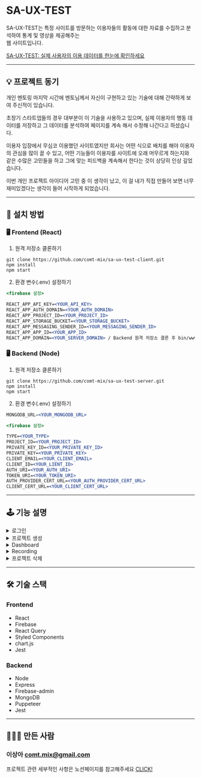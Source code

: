 # SA-UX-TEST
SA-UX-TEST는 특정 사이트를 방문하는 이용자들의 활동에 대한 자료를 수집하고 분석하여 통계 및 영상을 제공해주는 <br>
웹 사이트입니다.

[SA-UX-TEST: 실제 사용자의 이용 데이터를 한눈에 확인하세요](https://sa-ux-test.site)

*** 

## 💡 프로젝트 동기
개인 멘토링 마지막 시간에 멘토님께서 자신이 구현하고 있는 기술에 대해 간략하게 보여 주신적이 있습니다. 

초창기 스타트업들의 경우 대부분이 이 기술을 사용하고 있으며, 실제 이용자의 행동 데이터를 저장하고 그 데이터를 분석하여 페이지를 계속 해서 수정해 나간다고 하셨습니다. 

이용자 입장에서 무심코 이용했던 사이트였지만 회사는 어떤 식으로 배치를 해야 이용자의 관심을 많이 끌 수 있고, 
어떤 기능들이 이용자를 사이트에 오래 머무르게 하는지와 같은 수많은 고민들을 하고 그에 맞는 피드백을 계속해서 한다는 것이 상당히 인상 깊었습니다. <br>

이번 개인 프로젝트 아이디어 고민 중 이 생각이 났고, 이 걸 내가 직접 만들어 보면 너무 재미있겠다는 생각이 들어 시작하게 되었습니다.

***

## 🔌 설치 방법
### 🖥️ Frontend (React)
1. 원격 저장소 클론하기

  ```
  git clone https://github.com/comt-mix/sa-ux-test-client.git
  npm install
  npm start
  ```

2. 환경 변수(.env) 설정하기

  ```jsx
  <firebase 설정>

  REACT_APP_API_KEY=<YOUR_API_KEY>
  REACT_APP_AUTH_DOMAIN=<YOUR_AUTH_DOMAIN>
  REACT_APP_PROJECT_ID=<YOUR_PROJECT_ID>
  REACT_APP_STORAGE_BUCKET=<YOUR_STORAGE_BUCKET>
  REACT_APP_MESSAGING_SENDER_ID=<YOUR_MESSAGING_SENDER_ID>
  REACT_APP_APP_ID=<YOUR_APP_ID>
  REACT_APP_DOMAIN=<YOUR_SERVER_DOMAIN> / Backend 원격 저장소 클론 후 bin/www 파일에서 확인 가능
  ```
  
### 🖥️ Backend (Node)
1. 원격 저장소 클론하기

  ```
  git clone https://github.com/comt-mix/sa-ux-test-server.git
  npm install
  npm start
  ```

2. 환경 변수(.env) 설정하기

  ```jsx
  MONGODB_URL=<YOUR_MONGODB_URL>

  <firebase 설정>

  TYPE=<YOUR_TYPE>
  PROJECT_ID=<YOUR_PROJECT_ID>
  PRIVATE_KEY_ID=<YOUR_PRIVATE_KEY_ID>
  PRIVATE_KEY=<YOUR_PRIVATE_KEY>
  CLIENT_EMAIL=<YOUR_CLIENT_EMAIL>
  CLIENT_ID=<YOUR_LIENT_ID>
  AUTH_URI=<YOUR_AUTH_URI>
  TOKEN_URI=<YOUR_TOKEN_URI>
  AUTH_PROVIDER_CERT_URL=<YOUR_AUTH_PROVIDER_CERT_URL>
  CLIENT_CERT_URL=<YOUR_CLIENT_CERT_URL>
  ```
  
***

## 🕹 기능 설명

<details>
  <summary>로그인</summary>
  
  https://user-images.githubusercontent.com/89302818/204107335-4e2436d7-24d9-4836-9f63-574b4e42b504.mov
  
  - 로그인 버튼을 누르면 구글 로그인이 진행된다.
  
</details>

<details>
  <summary>프로젝트 생성</summary>
  
  https://user-images.githubusercontent.com/89302818/204107341-5dccb9c8-2ff8-4311-a02b-6bf7338cb8bf.mov
  
  <img width="400" alt="key 설정" src="https://user-images.githubusercontent.com/89302818/204108290-e68b4381-3281-49df-a8bb-60703edcc107.png">
  <img width="400" alt="개발자 도구 key 확인" src="https://user-images.githubusercontent.com/89302818/204108352-9846b6df-47af-4481-aef1-76f289251a1d.png">

  - "+" 버튼을 누르면 프로젝트 생성하기 모달창이 뜬다.
  - 정보 입력 후 제출 시 프로젝트 정보가 담긴 카드가 추가되며, 테스트 할 홈페이지에 적용할 고유의 키값이 자동으로 발급된다.
  - 발급받은 키값을 테스트하려는 사이트의 html 파일 속 head에 위와 같이 입력한다.
  - key=”발급받은 key값 입력”
  
</details>

<details>
  <summary>Dashboard</summary>
  
  https://user-images.githubusercontent.com/89302818/204107351-db53ced6-47ef-4808-a7dc-d8886772815a.mov
  
  - Dashboard 화면에 들어가면 방문자, 평균 이용시간, 유입된 이전 사이트에 대한 정보를 통계로 보여준다.
  - 이용자가 테스트 사이트에서 마우스로 클릭을 했을 경우 클릭이벤트가 발생하여 해당 위치의 키워드와 tag정보를 저장한다.
  - 클릭된 키워드와 태그를 기준으로 count를 측정하여 통계와 그래프를 활용했다.
  
</details>

<details>
  <summary>Recording</summary>
  
  https://user-images.githubusercontent.com/89302818/204107838-37d9db8d-8381-4336-a18e-871a9dd65572.mov
  
  - 테스트 사이트에 접속했을 시 영상이 자동으로 저장되며 영상을 클라이언트로 전송하여 바로 영상을 볼 수 있도록 구현되어 있다. <br>
  
  🔖 issue 사항
  - 테스트 사이트만 영상 저장이 되지 않는 issue가 발생하여 대체 사이트로 영상이 촬영되어있습니다.
  - 기존에 테스트 사이트에 방문하여 저장되어 있던 영상에서 사이트에 접속했을 때 새로운 영상이 저장되는 것을 보여주는 것으로 대체되어 있습니다.
  - 이슈사항 관련해서는 [여기](https://shaded-calculator-f57.notion.site/Readme-86fc30355dc346d0bbb8edbc1a61498b)를 참조해주시고, 이 부분은 개선해나가기 위해 계속해서 검토하고 있습니다.
  
</details>

<details>
  <summary>프로젝트 삭제</summary>
  
  https://user-images.githubusercontent.com/89302818/204107367-bc4e5438-6347-40f1-ab28-5b3880e9afc3.mov
  
  - 휴지통 아이콘을 클릭하면 삭제 확인 모달창이 뜨고 확인 버튼을 누르면 삭제 된다.
  
</details>

***

## 🛠 기술 스택
### Frontend
- React
- Firebase
- React Query
- Styled Components
- chart.js
- Jest

### Backend
- Node
- Express
- Firebase-admin
- MongoDB
- Puppeteer
- Jest

***

## 💁🏻‍♀️ 만든 사람
### 이상아 comt.mix@gmail.com <br>
프로젝트 관련 세부적인 사항은 노션페이지를 참고해주세요 [CLICK!](https://shaded-calculator-f57.notion.site/SA-UX-TEST-1211dbcd959f4726a1967730571d0e5c)

